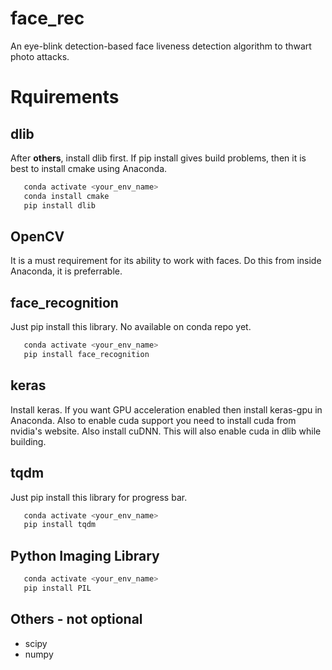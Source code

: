 # face_rec
An eye-blink detection-based face liveness detection algorithm to thwart photo attacks.

# Rquirements

## dlib

After **others**, install dlib first. If pip install gives build problems, then it is best to install cmake using Anaconda.

```sh
   conda activate <your_env_name>
   conda install cmake
   pip install dlib
```

## OpenCV

It is a must requirement for its ability to work with faces. Do this from inside Anaconda, it is preferrable.

## face_recognition

Just pip install this library. No available on conda repo yet.

```sh
   conda activate <your_env_name>
   pip install face_recognition
```
## keras

Install keras. If you want GPU acceleration enabled then install keras-gpu in Anaconda. Also to enable cuda support you need to install cuda from nvidia's website. Also install cuDNN. This will also enable cuda in dlib while building.

## tqdm

Just pip install this library for progress bar.

```sh
   conda activate <your_env_name>
   pip install tqdm
```

## Python Imaging Library

```sh
   conda activate <your_env_name>
   pip install PIL
```
## Others - not optional

- scipy
- numpy